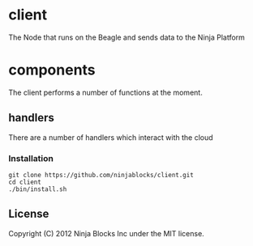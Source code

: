 # client

The Node that runs on the Beagle and sends data to the Ninja Platform

# components

The client performs a number of functions at the moment.

## handlers

There are a number of handlers which interact with the cloud

### Installation
```
git clone https://github.com/ninjablocks/client.git
cd client
./bin/install.sh
```

## License

Copyright (C) 2012 Ninja Blocks Inc under the MIT license.


